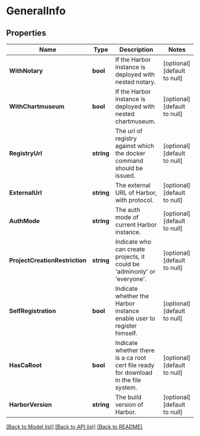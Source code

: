 # GeneralInfo

## Properties
Name | Type | Description | Notes
------------ | ------------- | ------------- | -------------
**WithNotary** | **bool** | If the Harbor instance is deployed with nested notary. | [optional] [default to null]
**WithChartmuseum** | **bool** | If the Harbor instance is deployed with nested chartmuseum. | [optional] [default to null]
**RegistryUrl** | **string** | The url of registry against which the docker command should be issued. | [optional] [default to null]
**ExternalUrl** | **string** | The external URL of Harbor, with protocol. | [optional] [default to null]
**AuthMode** | **string** | The auth mode of current Harbor instance. | [optional] [default to null]
**ProjectCreationRestriction** | **string** | Indicate who can create projects, it could be &#39;adminonly&#39; or &#39;everyone&#39;. | [optional] [default to null]
**SelfRegistration** | **bool** | Indicate whether the Harbor instance enable user to register himself. | [optional] [default to null]
**HasCaRoot** | **bool** | Indicate whether there is a ca root cert file ready for download in the file system. | [optional] [default to null]
**HarborVersion** | **string** | The build version of Harbor. | [optional] [default to null]

[[Back to Model list]](../README.md#documentation-for-models) [[Back to API list]](../README.md#documentation-for-api-endpoints) [[Back to README]](../README.md)


